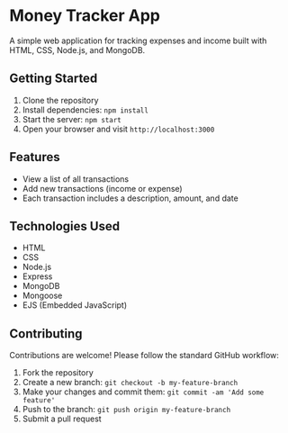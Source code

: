 # Money Tracker App

A simple web application for tracking expenses and income built with HTML, CSS, Node.js, and MongoDB.

## Getting Started

1. Clone the repository
2. Install dependencies: `npm install`
3. Start the server: `npm start`
4. Open your browser and visit `http://localhost:3000`

## Features

- View a list of all transactions
- Add new transactions (income or expense)
- Each transaction includes a description, amount, and date

## Technologies Used

- HTML
- CSS
- Node.js
- Express
- MongoDB
- Mongoose
- EJS (Embedded JavaScript)

## Contributing

Contributions are welcome! Please follow the standard GitHub workflow:

1. Fork the repository
2. Create a new branch: `git checkout -b my-feature-branch`
3. Make your changes and commit them: `git commit -am 'Add some feature'`
4. Push to the branch: `git push origin my-feature-branch`
5. Submit a pull request

